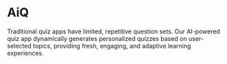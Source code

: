 # AiQ
Traditional quiz apps have limited, repetitive question sets. Our AI-powered quiz app dynamically generates personalized quizzes based on user-selected topics, providing fresh, engaging, and adaptive learning experiences.
